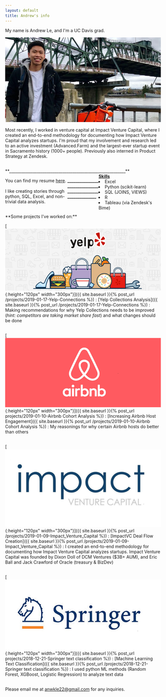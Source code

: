 ```yaml
---
layout: default
title: Andrew's info
---
```


My name is Andrew Le, and I'm a UC Davis grad.

![](/assets/images/profile_image.jpg) <!--{:height="319px" width="527px"} -->



Most recently, I worked in venture capital at Impact Venture Capital, where I created an end-to-end methodology for documenting how Impact Venture Capital analyzes startups. I'm proud that my involvement and research led to an active investment (Advanced.Farm) and the largest-ever startup event in Sacramento history (1000+ people). Previously also interned in Product Strategy at Zendesk.



<br>
**___________________________________________________________**
<div style="float: left; width:40%;">
<p> </p>
<p> </p>
You can find my resume <a href="assets/files/Resume_Andrew_Le.pdf">here</a>.
<br>
<br>
I like creating stories through python, SQL, Excel, and non-trivial data analysis.
</div>
<div style="float: right;width:40%;"> <strong><u>Skills</u></strong>
<li>Excel</li>
<li>Python (scikit-learn)</li>
<li>SQL (JOINS, VIEWS)</li>
<li>R</li>
<li>Tableau (via Zendesk's Bime)</li>
</div>

<!--
<div style="float: right;">Skills
<li style="margin-left: 1em">Excel</li>
<li style="margin-left: 1em">python</li>
<li style="margin-left: 1em">SQL</li>
<li style="margin-left: 1em">R</li>
</div>
-->
**___________________________________________________________**


<br>
<br>
**Some projects I've worked on:**

<!-- takes an image, dimension, and destination and puts it all together -->
[![](/assets/images/yelp_og_image_small_new.png){:height="120px" width="300px"}]({{ site.baseurl }}{% post_url /projects/2019-01-17-Yelp-Connections %})
: [Yelp Collections Analysis]({{ site.baseurl }}{% post_url /projects/2019-01-17-Yelp-Connections %})
: Making recommendations for why Yelp Collections needs to be improved (_hint: competitors are taking market share fast_) and what changes should be done
<br>
<br>
<!-- airbnb -->
[![](/assets/images/Airbnb.png){:height="120px" width="300px"}]({{ site.baseurl }}{% post_url projects/2019-01-10-Airbnb Cohort Analysis %})
: [Increasing Airbnb Host Engagement]({{ site.baseurl }}{% post_url /projects/2019-01-10-Airbnb Cohort Analysis %})
: My reasonings for why certain Airbnb hosts do better than others
<br>
<br>
<!-- ImpactVC -->
[![](/assets/images/impact_venture_logo.jpg){:height="120px" width="300px"}]({{ site.baseurl }}{% post_url /projects/2019-01-09-Impact_Venture_Capital %})
: [ImpactVC Deal Flow Creation]({{ site.baseurl }}{% post_url /projects/2019-01-09-Impact_Venture_Capital %})
: I created an end-to-end methodology for documenting how Impact Venture Capital analyzes startups. Impact Venture Capital was founded by Dixon Doll of DCM Ventures ($3B+ AUM), and Eric Ball and Jack Crawford of Oracle (treasury & BizDev)
<br>
<br>

<!-- last -->
[![](/assets/images/springerlogo.jpg){:height="120px" width="300px"}]({{ site.baseurl }}{% post_url projects/2018-12-21-Springer text classification %})
: [Machine Learning Text Classification]({{ site.baseurl }}{% post_url /projects/2018-12-21-Springer text classification %})
: I used python ML methods (Random Forest, XGBoost, Logistic Regression) to analyze text data
<br>
<br>

Please email me at anwkle22@gmail.com for any inquiries.

<!--
<div class="posts">
  {% for post in site.posts %}
    <article class="post">

      <h1><a href="{{ site.baseurl }}{{ post.url }}">{{ post.title }}</a></h1>

      <div class="entry">
        {{ post.excerpt }}
      </div>

      <a href="{{ site.baseurl }}{{ post.url }}" class="read-more">Read More</a>
    </article>
  {% endfor %}
</div>
-->
